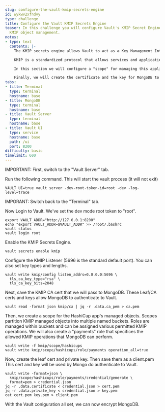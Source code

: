 ```yaml
---
slug: configure-the-vault-kmip-secrets-engine
id: wykwv2xfndvy
type: challenge
title: Configure the Vault KMIP Secrets Engine
teaser: In this challenge you will configure Vault's KMIP Secret Engine for external
  KMIP object management.
notes:
- type: text
  contents: |-
    The KMIP secrets engine allows Vault to act as a Key Management Interoperability Protocol (KMIP) server provider and handle the lifecycle of its KMIP managed objects.

    KMIP is a standardized protocol that allows services and applications to perform cryptographic operations without having to manage cryptographic material, otherwise known as managed objects, by delegating its storage and lifecycle to a key management server.

    In this section we will configure a "scope" for managing this application's objects. Within the scope, we designate roles that define access control around allowed KMIP operations.

    Finally, we will create the certificate and the key for MongoDB to authenticate to Vault's KMIP listener.
tabs:
- title: Terminal
  type: terminal
  hostname: base
- title: MongoDB
  type: terminal
  hostname: base
- title: Vault Server
  type: terminal
  hostname: base
- title: Vault UI
  type: service
  hostname: base
  path: /ui
  port: 8200
difficulty: basic
timelimit: 600
---
```


IMPORTANT: First, switch to the "Vault Server" tab.

Run the following command. This will start the vault process (it will not exit)

```bash,run
VAULT_UI=true vault server -dev-root-token-id=root -dev -log-level=trace
```

IMPORANT: Switch back to the "Terminal" tab.

Now Login to Vault. We've set the dev mode root token to "root".

```bash,run
export VAULT_ADDR="http://127.0.0.1:8200"
echo "export VAULT_ADDR=$VAULT_ADDR" >> /root/.bashrc
vault status
vault login root
```

Enable the KMIP Secrets Engine.

```bash,run
vault secrets enable kmip
```

Configure the KMIP Listener (5696 is the standard default port). You can also set key types and lengths.

```bash,run
vault write kmip/config listen_addrs=0.0.0.0:5696 \
  tls_ca_key_type="rsa" \
  tls_ca_key_bits=2048
```

Next, save the KMIP CA cert that we will pass to MongoDB. These Leaf/CA certs and keys allow MongoDB to authenticate to Vault.

```bash,run
vault read -format json kmip/ca | jq -r .data.ca_pem > ca.pem
```

Then, we create a scope for the HashiCup app's managed objects. Scopes partition KMIP managed objects into multiple named buckets.
Roles are managed within buckets and can be assigned various permitted KMIP operations.
We will also create a "payments" role that specifices the allowed KMIP operations that MongoDB can perform.

```bash,run
vault write -f kmip/scope/hashicups
vault write kmip/scope/hashicups/role/payments operation_all=true
```

Now, create the leaf cert and private key. Then save them as a client.pem
This cert and key will be used by Mongo do authenticate to Vault.

```bash,run
vault write -format=json \
  kmip/scope/hashicups/role/payments/credential/generate \
  format=pem > credential.json
jq -r .data.certificate < credential.json > cert.pem
jq -r .data.private_key < credential.json > key.pem
cat cert.pem key.pem > client.pem
```

With the Vault coniguration all set, we can now encrypt MongoDB.
